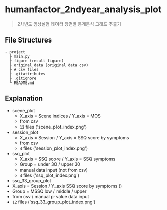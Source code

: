 # humanfactor_2ndyear_analysis_plot
> 2차년도 임상실험 데이터 장면별 통계분석 그래프 추출기

## File Structures
```
- project
  ├ main.py
  ├ figure (result figure)
  ├ original data (original data csv)
  ├ # csv files
  ├ .gitattributes
  ├ .gitignore
  └ README.md
```

## Explanation
* scene_plot
  * X_axis = Scene indices / Y_axis = MOS
  * from csv
  * `12` files ('scene_plot_index.png')
* session_plot
  * X_axis = Session / Y_axis = SSQ score by symptoms
  * from csv
  * `4` files ('session_plot_index.png')
* ssq_plot
  * X_axis = SSQ score / Y_axis = SSQ symptoms
  * Group = under 30 / upper 30
  * manual data input (not from csv)
  * `4` files ('ssq_plot_index.png')
 * ssq_33_group_plot
  * X_axis = Session / Y_axis SSQ score by symptoms ()
  * Group = MSSQ low / middle / upper
  * from csv / manual p-value data input
   * `12` files ('ssq_33_group_plot_index.png')
  